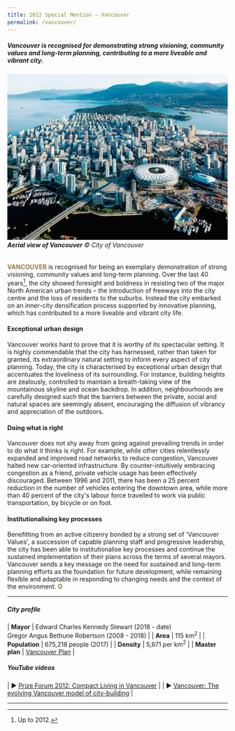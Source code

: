 ```yaml
---
title: 2012 Special Mention — Vancouver
permalink: /vancouver/
---
```


##### Vancouver is recognised for demonstrating strong visioning, community values and long-term planning, contributing to a more liveable and vibrant city.

###### ![Vancouver](/images/special-mentions/vancouver.jpg)**Aerial view of Vancouver** © City of Vancouver

<b><font color="#967942">VANCOUVER</font></b> is recognised for being an exemplary demonstration of strong visioning, community values and long-term planning. Over the last 40 years[^1], the city showed foresight and boldness in resisting two of the major North American urban trends – the introduction of freeways into the city centre and the loss of residents to the suburbs. Instead the city embarked on an inner-city densification process supported by innovative planning, which has contributed to a more liveable and vibrant city life.

#### **Exceptional urban design**

Vancouver works hard to prove that it is worthy of its spectacular setting. It is highly commendable that the city has harnessed, rather than taken for granted, its extraordinary natural setting to inform every aspect of city planning. Today, the city is characterised by exceptional urban design that accentuates the loveliness of its surrounding. For instance, building heights are zealously, controlled to maintain a breath-taking view of the mountainous skyline and ocean backdrop. In addition, neighbourhoods are carefully designed such that the barriers between the private, social and natural spaces are seemingly absent, encouraging the diffusion of vibrancy and appreciation of the outdoors.

#### **Doing what is right**

Vancouver does not shy away from going against prevailing trends in order to do what it thinks is right. For example, while other cities relentlessly expanded and improved road networks to reduce congestion, Vancouver halted new car-oriented infrastructure. By counter-intuitively embracing congestion as a friend, private vehicle usage has been effectively discouraged. Between 1996 and 2011, there has been a 25 percent reduction in the number of vehicles entering the downtown area, while more than 40 percent of the city's labour force travelled to work via public transportation, by bicycle or on foot.

#### **Institutionalising key processes**

Benefitting from an active citizenry bonded by a strong set of 'Vancouver Values', a succession of capable planning staff and progressive leadership, the city has been able to institutionalise key processes and continue the sustained implementation of their plans across the terms of several mayors. Vancouver sends a key message on the need for sustained and long-term planning efforts as the foundation for future development, while remaining flexible and adaptable in responding to changing needs and the context of the environment. **<font color="#967942">O</font>**

---

##### **City profile**

| **Mayor** | Edward Charles Kennedy Stewart (2018 - date) <br> Gregor Angus Bethune Robertson (2008 - 2018) |
| **Area** | 115 km<sup>2</sup> |
| **Population** | 675,218 people (2017) | 
| **Density** | 5,871 per km<sup>2</sup> |
| **Master plan** | [Vancouver Plan](https://vancouver.ca/home-property-development/vancouver-city-wide-plan.aspx) |

##### **YouTube videos**

| ▶️ [Prize Forum 2012: Compact Living in Vancouver](https://youtu.be/mVczsRmHSmM) |
| ▶️ [Vancouver: The evolving Vancouver model of city-building](https://youtu.be/CodFHJDo0R8) |

---

[^1]: Up to 2012. 
